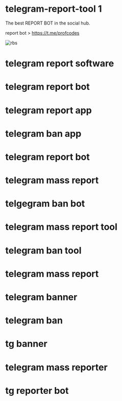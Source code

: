 # telegram-report-tool 1

The best REPORT BOT in the social hub. 

report bot > https://t.me/profcodes

![rbs](https://github.com/user-attachments/assets/79d4022f-853b-4acb-adb9-f7db7ce6ce55)

# telegram report software
# telegram report bot
# telegram report app
# telegram ban app
# telegram report bot
# telegram mass report
# telgegram ban bot
# telegram mass report tool
# telegram ban tool
# telegram mass report
# telegram banner
# telegram ban
# tg banner
# telegram mass reporter
# tg reporter bot
